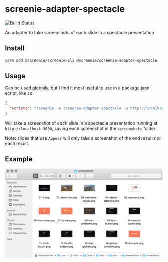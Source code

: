 # screenie-adapter-spectacle

[![Build Status](https://travis-ci.org/DSchau/screenie.svg?branch=master)](https://travis-ci.org/DSchau/screenie)

An adapter to take screenshots of each slide in a spectacle presentation

## Install

```bash
yarn add @screenie/screenie-cli @screenie/screenie-adapter-spectacle
```

## Usage

Can be used globally, but I find it most useful to use in a package.json script, like so:

```json
{
  "scripts": "screenie -a screenie-adapter-spectacle -u http://localhost:3000 -d 1000 -f screenshots"
}
```

Will take a screenshot of _each_ slide in a spectacle presentation running at `http://localhost:3000`, saving each screenshot in the `screenshots` folder.

Note: slides that use `Appear` will only take a screenshot of the end result *not* each result.

## Example

![example screenshots](./assets/example.png)

